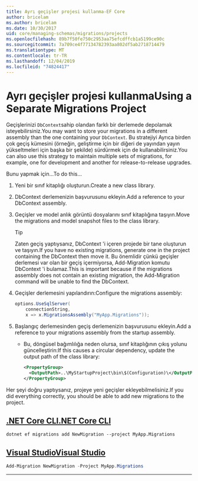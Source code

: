 ```yaml
---
title: Ayrı geçişler projesi kullanma-EF Core
author: bricelam
ms.author: bricelam
ms.date: 10/30/2017
uid: core/managing-schemas/migrations/projects
ms.openlocfilehash: 89b7f50fe750c2953aa75efcdffcb1a5199ce90c
ms.sourcegitcommit: 7a709ce4f77134782393aa802df5ab2718714479
ms.translationtype: MT
ms.contentlocale: tr-TR
ms.lasthandoff: 12/04/2019
ms.locfileid: "74824417"
---
```

# <a name="using-a-separate-migrations-project"></a><span data-ttu-id="3cd3f-102">Ayrı geçişler projesi kullanma</span><span class="sxs-lookup"><span data-stu-id="3cd3f-102">Using a Separate Migrations Project</span></span>

<span data-ttu-id="3cd3f-103">Geçişlerinizi `DbContext`sahip olandan farklı bir derlemede depolamak isteyebilirsiniz.</span><span class="sxs-lookup"><span data-stu-id="3cd3f-103">You may want to store your migrations in a different assembly than the one containing your `DbContext`.</span></span> <span data-ttu-id="3cd3f-104">Bu stratejiyi Ayrıca birden çok geçiş kümesini (örneğin, geliştirme için bir diğeri de yayından yayın yükseltmeleri için başka bir şekilde) sürdürmek için de kullanabilirsiniz.</span><span class="sxs-lookup"><span data-stu-id="3cd3f-104">You can also use this strategy to maintain multiple sets of migrations, for example, one for development and another for release-to-release upgrades.</span></span>

<span data-ttu-id="3cd3f-105">Bunu yapmak için...</span><span class="sxs-lookup"><span data-stu-id="3cd3f-105">To do this...</span></span>

1. <span data-ttu-id="3cd3f-106">Yeni bir sınıf kitaplığı oluşturun.</span><span class="sxs-lookup"><span data-stu-id="3cd3f-106">Create a new class library.</span></span>

2. <span data-ttu-id="3cd3f-107">DbContext derlemenizin başvurusunu ekleyin.</span><span class="sxs-lookup"><span data-stu-id="3cd3f-107">Add a reference to your DbContext assembly.</span></span>

3. <span data-ttu-id="3cd3f-108">Geçişler ve model anlık görüntü dosyalarını sınıf kitaplığına taşıyın.</span><span class="sxs-lookup"><span data-stu-id="3cd3f-108">Move the migrations and model snapshot files to the class library.</span></span>
   > [!TIP]
   > <span data-ttu-id="3cd3f-109">Zaten geçiş yaptıysanız, DbContext 'i içeren projede bir tane oluşturun ve taşıyın.</span><span class="sxs-lookup"><span data-stu-id="3cd3f-109">If you have no existing migrations, generate one in the project containing the DbContext then move it.</span></span>
   > <span data-ttu-id="3cd3f-110">Bu önemlidir çünkü geçişler derlemesi var olan bir geçiş içermiyorsa, Add-Migration komutu DbContext 'i bulamaz.</span><span class="sxs-lookup"><span data-stu-id="3cd3f-110">This is important because if the migrations assembly does not contain an existing migration, the Add-Migration command will be unable to find the DbContext.</span></span>

4. <span data-ttu-id="3cd3f-111">Geçişler derlemesini yapılandırın:</span><span class="sxs-lookup"><span data-stu-id="3cd3f-111">Configure the migrations assembly:</span></span>

   ``` csharp
   options.UseSqlServer(
       connectionString,
       x => x.MigrationsAssembly("MyApp.Migrations"));
   ```

5. <span data-ttu-id="3cd3f-112">Başlangıç derlemesinden geçiş derlemenizin başvurusunu ekleyin.</span><span class="sxs-lookup"><span data-stu-id="3cd3f-112">Add a reference to your migrations assembly from the startup assembly.</span></span>
   * <span data-ttu-id="3cd3f-113">Bu, döngüsel bağımlılığa neden olursa, sınıf kitaplığının çıkış yolunu güncelleştirin:</span><span class="sxs-lookup"><span data-stu-id="3cd3f-113">If this causes a circular dependency, update the output path of the class library:</span></span>

     ``` xml
     <PropertyGroup>
       <OutputPath>..\MyStartupProject\bin\$(Configuration)\</OutputPath>
     </PropertyGroup>
     ```

<span data-ttu-id="3cd3f-114">Her şeyi doğru yaptıysanız, projeye yeni geçişler ekleyebilmelisiniz.</span><span class="sxs-lookup"><span data-stu-id="3cd3f-114">If you did everything correctly, you should be able to add new migrations to the project.</span></span>

## <a name="net-core-clitabdotnet-core-cli"></a>[<span data-ttu-id="3cd3f-115">.NET Core CLI</span><span class="sxs-lookup"><span data-stu-id="3cd3f-115">.NET Core CLI</span></span>](#tab/dotnet-core-cli)

```dotnetcli
dotnet ef migrations add NewMigration --project MyApp.Migrations
```

## <a name="visual-studiotabvs"></a>[<span data-ttu-id="3cd3f-116">Visual Studio</span><span class="sxs-lookup"><span data-stu-id="3cd3f-116">Visual Studio</span></span>](#tab/vs)

``` powershell
Add-Migration NewMigration -Project MyApp.Migrations
```

***
